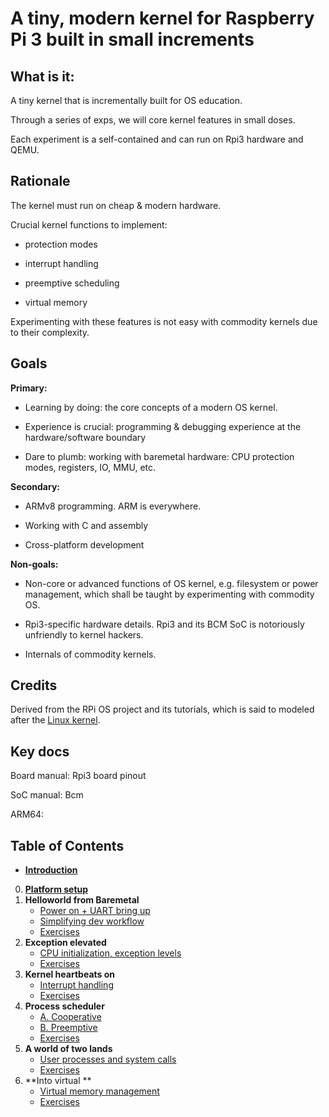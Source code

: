 # A tiny, modern kernel for Raspberry Pi 3 built in small increments

## What is it: 

A tiny kernel that is incrementally built for OS education. 

Through a series of exps, we will core kernel features in small doses. 

Each experiment is a self-contained and can run on Rpi3 hardware and QEMU. 

## Rationale

The kernel must run on cheap & modern hardware. 

Crucial kernel functions to implement: 

* protection modes

* interrupt handling

* preemptive scheduling

* virtual memory 

Experimenting with these features is not easy with commodity kernels due to their complexity. 

## Goals

**Primary:** 

* Learning by doing: the core concepts of a modern OS kernel. 

* Experience is crucial: programming & debugging experience at the hardware/software boundary

* Dare to plumb: working with baremetal hardware: CPU protection modes, registers, IO, MMU, etc.

**Secondary:**

* ARMv8 programming. ARM is everywhere. 

* Working with C and assembly 
* Cross-platform development 

**Non-goals:**

* Non-core or advanced functions of OS kernel, e.g. filesystem or power management, which shall be taught by experimenting with commodity OS. 

* Rpi3-specific hardware details. Rpi3 and its BCM SoC is notoriously unfriendly to kernel hackers. 

* Internals of commodity kernels. 

## Credits

Derived from the RPi OS project and its tutorials, which is said to modeled after the [Linux kernel](https://github.com/torvalds/linux). 

## Key docs

Board manual: Rpi3 board pinout

SoC manual: Bcm

ARM64: 

<!---- to complete --->

## Table of Contents


* **[Introduction](docs/Introduction.md)**

0. **[Platform setup](docs/lesson01/rpi-os.md)**
1. **Helloworld from Baremetal** 
      * [Power on + UART bring up](docs/lesson01/rpi-os.md)
      * [Simplifying dev workflow](docs/lesson01/workflow)
      * [Exercises](docs/lesson01/exercises.md)
1. **Exception elevated**
      * [CPU initialization, exception levels](docs/lesson02/rpi-os.md)
      * [Exercises](docs/lesson02/exercises.md)
1. **Kernel heartbeats on**
      * [Interrupt handling](docs/lesson03/rpi-os.md)
      * [Exercises](docs/lesson03/exercises.md)
1. **Process scheduler**
      * [A. Cooperative](docs/lesson04a/rpi-os.md) 
      * [B. Preemptive](docs/lesson04b/rpi-os.md) 
      * [Exercises](docs/lesson04/exercises.md)
1. **A world of two lands** 
      * [User processes and system calls](docs/lesson05/rpi-os.md) 
      * [Exercises](docs/lesson05/exercises.md)
1. **Into virtual **
      * [Virtual memory management](docs/lesson06/rpi-os.md) 
      * [Exercises](docs/lesson06/exercises.md)

